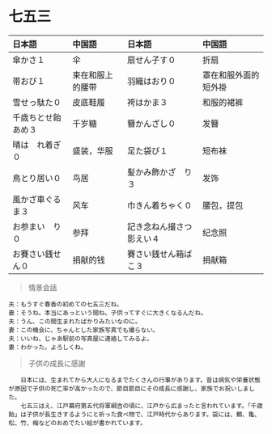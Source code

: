 # 七五三

| 日本語                          | 中国語           | 日本語                                | 中国語               |
| :------------------------------ | :--------------- | :------------------------------------ | :------------------- |
| <ruby>傘かさ１</ruby>           | 伞               | <ruby>扇せん子す０</ruby>             | 折扇                 |
| <ruby>帯おび１</ruby>           | 束在和服上的腰带 | <ruby>羽織はおり０</ruby>             | 罩在和服外面的短外褂 |
| <ruby>雪せっ駄た０</ruby>       | 皮底鞋履         | <ruby>袴はかま３</ruby>               | 和服的裙裤           |
| <ruby>千歳ちとせ飴あめ３</ruby> | 千岁糖           | <ruby>簪かんざし０</ruby>             | 发簪                 |
| <ruby>晴は　れ着ぎ０</ruby>     | 盛装，华服       | <ruby>足た袋び１</ruby>               | 短布袜               |
| <ruby>鳥とり居い０</ruby>       | 鸟居             | <ruby>髪かみ飾かざ　り３</ruby>       | 发饰                 |
| <ruby>風かざ車ぐるま３</ruby>   | 风车             | <ruby>巾きん着ちゃく０</ruby>         | 腰包，提包           |
| <ruby>お参まい　り０</ruby>     | 参拜             | <ruby>記き念ねん撮さつ影えい４</ruby> | 纪念照               |
| <ruby>お賽さい銭せん０</ruby>   | 捐献的钱         | <ruby>賽さい銭せん箱ばこ３</ruby>     | 捐献箱               |

> 情景会話

```text
夫：もうすぐ春香の初めての七五三だね。
妻：そうね。本当にあっという間ね。子供ってすぐに大きくなるんだね。
夫：うん、この間生まれたばかりみたいなのに。
妻：この機会に、ちゃんとした家族写真でも撮らない。
夫：いいね、じゃあ駅前の写真屋に連絡してみるよ。
妻：わかった。よろしくね。
```

> 子供の成長に感謝

```text
　　日本には、生まれてから大人になるまでたくさんの行事があります。昔は病気や栄養状態が原因で子供の死亡率が高かったので、節目節目にその成長に感謝し、家族でお祝いしました。
　　七五三はえ、江戸幕府第五代将軍綱吉の頃に、江戸から広まったと言われています。「千歳飴」は子供が長生きするようにと祈った食べ物で、江戸時代からあります。袋には、鶴、亀、松、竹、梅などのおめでたい絵が書かれています。
```

